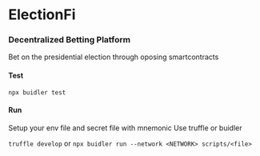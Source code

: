 # ElectionFi

### Decentralized Betting Platform

Bet on the presidential election through oposing smartcontracts

#### Test
`npx buidler test`

#### Run

Setup your env file and secret file with mnemonic
Use truffle or buidler

`truffle develop`
or
`npx buidler run --network <NETWORK> scripts/<file>`